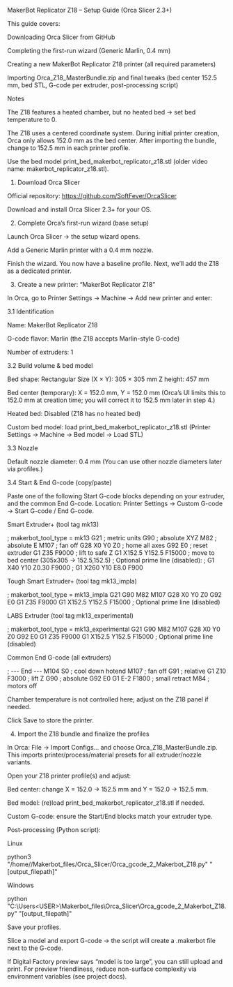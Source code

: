 MakerBot Replicator Z18 – Setup Guide (Orca Slicer 2.3+)

This guide covers:

Downloading Orca Slicer from GitHub

Completing the first-run wizard (Generic Marlin, 0.4 mm)

Creating a new MakerBot Replicator Z18 printer (all required parameters)

Importing Orca_Z18_MasterBundle.zip and final tweaks (bed center 152.5 mm, bed STL, G-code per extruder, post-processing script)

Notes

The Z18 features a heated chamber, but no heated bed → set bed temperature to 0.

The Z18 uses a centered coordinate system. During initial printer creation, Orca only allows 152.0 mm as the bed center. After importing the bundle, change to 152.5 mm in each printer profile.

Use the bed model print_bed_makerbot_replicator_z18.stl (older video name: makerbot_replicator_z18.stl).

1) Download Orca Slicer

Official repository: https://github.com/SoftFever/OrcaSlicer

Download and install Orca Slicer 2.3+ for your OS.

2) Complete Orca’s first-run wizard (base setup)

Launch Orca Slicer → the setup wizard opens.

Add a Generic Marlin printer with a 0.4 mm nozzle.

Finish the wizard.
You now have a baseline profile. Next, we’ll add the Z18 as a dedicated printer.

3) Create a new printer: “MakerBot Replicator Z18”

In Orca, go to Printer Settings → Machine → Add new printer and enter:

3.1 Identification

Name: MakerBot Replicator Z18

G-code flavor: Marlin (the Z18 accepts Marlin-style G-code)

Number of extruders: 1

3.2 Build volume & bed model

Bed shape: Rectangular
Size (X × Y): 305 × 305 mm
Z height: 457 mm

Bed center (temporary): X = 152.0 mm, Y = 152.0 mm
(Orca’s UI limits this to 152.0 mm at creation time; you will correct it to 152.5 mm later in step 4.)

Heated bed: Disabled (Z18 has no heated bed)

Custom bed model: load print_bed_makerbot_replicator_z18.stl
(Printer Settings → Machine → Bed model → Load STL)

3.3 Nozzle

Default nozzle diameter: 0.4 mm
(You can use other nozzle diameters later via profiles.)

3.4 Start & End G-code (copy/paste)

Paste one of the following Start G-code blocks depending on your extruder, and the common End G-code.
Location: Printer Settings → Custom G-code → Start G-code / End G-code.

Smart Extruder+ (tool tag mk13)

; makerbot_tool_type = mk13
G21                      ; metric units
G90                      ; absolute XYZ
M82                      ; absolute E
M107                     ; fan off
G28 X0 Y0 Z0             ; home all axes
G92 E0                   ; reset extruder
G1 Z35 F9000             ; lift to safe Z
G1 X152.5 Y152.5 F15000  ; move to bed center (305x305 -> 152.5,152.5)
; Optional prime line (disabled):
; G1 X40 Y10 Z0.30 F9000
; G1 X260 Y10 E8.0 F900


Tough Smart Extruder+ (tool tag mk13_impla)

; makerbot_tool_type = mk13_impla
G21
G90
M82
M107
G28 X0 Y0 Z0
G92 E0
G1 Z35 F9000
G1 X152.5 Y152.5 F15000
; Optional prime line (disabled)


LABS Extruder (tool tag mk13_experimental)

; makerbot_tool_type = mk13_experimental
G21
G90
M82
M107
G28 X0 Y0 Z0
G92 E0
G1 Z35 F9000
G1 X152.5 Y152.5 F15000
; Optional prime line (disabled)


Common End G-code (all extruders)

; --- End ---
M104 S0                  ; cool down hotend
M107                     ; fan off
G91                      ; relative
G1 Z10 F3000             ; lift Z
G90                      ; absolute
G92 E0
G1 E-2 F1800             ; small retract
M84                      ; motors off


Chamber temperature is not controlled here; adjust on the Z18 panel if needed.

Click Save to store the printer.

4) Import the Z18 bundle and finalize the profiles

In Orca: File → Import Configs… and choose Orca_Z18_MasterBundle.zip.
This imports printer/process/material presets for all extruder/nozzle variants.

Open your Z18 printer profile(s) and adjust:

Bed center: change X = 152.0 → 152.5 mm and Y = 152.0 → 152.5 mm.

Bed model: (re)load print_bed_makerbot_replicator_z18.stl if needed.

Custom G-code: ensure the Start/End blocks match your extruder type.

Post-processing (Python script):

Linux

python3 "/home/<USER>/Makerbot_files/Orca_Slicer/Orca_gcode_2_Makerbot_Z18.py" "[output_filepath]"


Windows

python "C:\Users\<USER>\Makerbot_files\Orca_Slicer\Orca_gcode_2_Makerbot_Z18.py" "[output_filepath]"


Save your profiles.

Slice a model and export G-code → the script will create a .makerbot file next to the G-code.

If Digital Factory preview says “model is too large”, you can still upload and print.
For preview friendliness, reduce non-surface complexity via environment variables (see project docs).
